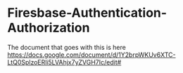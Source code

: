 # Firesbase-Authentication-Authorization

The document that goes with this is here https://docs.google.com/document/d/1Y2brpWKUv6XTC-LtQ0SplzoERli5LVAhjx7yZVGH7Ic/edit#

